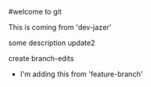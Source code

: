 #welcome to git 

This is coming from 'dev-jazer'


 some description
 update2

create branch-edits

- I'm adding this from 'feature-branch'